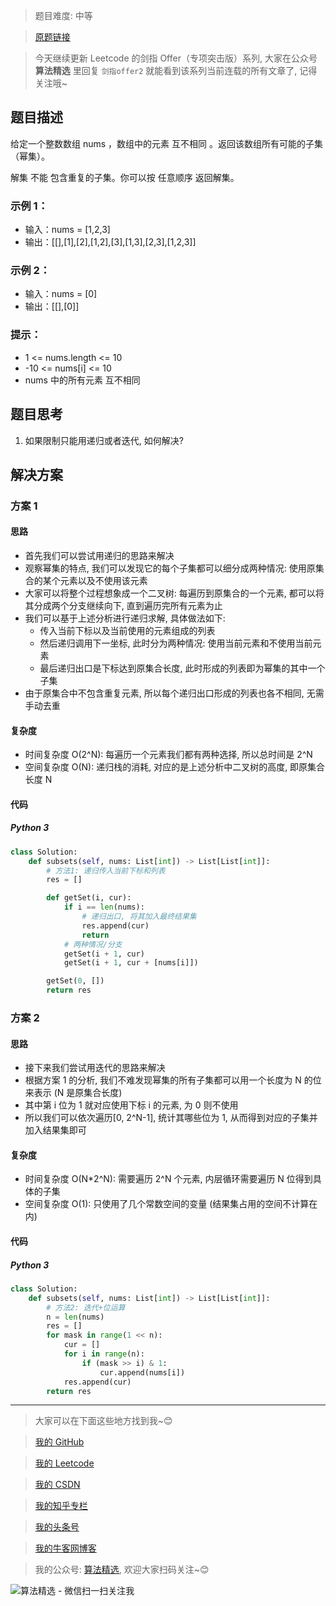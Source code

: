 > 题目难度: 中等

> [原题链接](https://leetcode.cn/problems/TVdhkn/)

> 今天继续更新 Leetcode 的剑指 Offer（专项突击版）系列, 大家在公众号 **算法精选** 里回复 `剑指offer2` 就能看到该系列当前连载的所有文章了, 记得关注哦~

## 题目描述

给定一个整数数组 nums ，数组中的元素 互不相同 。返回该数组所有可能的子集（幂集）。

解集 不能 包含重复的子集。你可以按 任意顺序 返回解集。

### 示例 1：

- 输入：nums = [1,2,3]
- 输出：[[],[1],[2],[1,2],[3],[1,3],[2,3],[1,2,3]]

### 示例 2：

- 输入：nums = [0]
- 输出：[[],[0]]

### 提示：

- 1 <= nums.length <= 10
- -10 <= nums[i] <= 10
- nums 中的所有元素 互不相同

## 题目思考

1. 如果限制只能用递归或者迭代, 如何解决?

## 解决方案

### 方案 1

#### 思路

- 首先我们可以尝试用递归的思路来解决
- 观察幂集的特点, 我们可以发现它的每个子集都可以细分成两种情况: 使用原集合的某个元素以及不使用该元素
- 大家可以将整个过程想象成一个二叉树: 每遍历到原集合的一个元素, 都可以将其分成两个分支继续向下, 直到遍历完所有元素为止
- 我们可以基于上述分析进行递归求解, 具体做法如下:
  - 传入当前下标以及当前使用的元素组成的列表
  - 然后递归调用下一坐标, 此时分为两种情况: 使用当前元素和不使用当前元素
  - 最后递归出口是下标达到原集合长度, 此时形成的列表即为幂集的其中一个子集
- 由于原集合中不包含重复元素, 所以每个递归出口形成的列表也各不相同, 无需手动去重

#### 复杂度

- 时间复杂度 O(2^N): 每遍历一个元素我们都有两种选择, 所以总时间是 2^N
- 空间复杂度 O(N): 递归栈的消耗, 对应的是上述分析中二叉树的高度, 即原集合长度 N

#### 代码

##### Python 3

```python
class Solution:
    def subsets(self, nums: List[int]) -> List[List[int]]:
        # 方法1: 递归传入当前下标和列表
        res = []

        def getSet(i, cur):
            if i == len(nums):
                # 递归出口, 将其加入最终结果集
                res.append(cur)
                return
            # 两种情况/分支
            getSet(i + 1, cur)
            getSet(i + 1, cur + [nums[i]])

        getSet(0, [])
        return res
```

### 方案 2

#### 思路

- 接下来我们尝试用迭代的思路来解决
- 根据方案 1 的分析, 我们不难发现幂集的所有子集都可以用一个长度为 N 的位来表示 (N 是原集合长度)
- 其中第 i 位为 1 就对应使用下标 i 的元素, 为 0 则不使用
- 所以我们可以依次遍历[0, 2^N-1], 统计其哪些位为 1, 从而得到对应的子集并加入结果集即可

#### 复杂度

- 时间复杂度 O(N\*2^N): 需要遍历 2^N 个元素, 内层循环需要遍历 N 位得到具体的子集
- 空间复杂度 O(1): 只使用了几个常数空间的变量 (结果集占用的空间不计算在内)

#### 代码

##### Python 3

```python
class Solution:
    def subsets(self, nums: List[int]) -> List[List[int]]:
        # 方法2: 迭代+位运算
        n = len(nums)
        res = []
        for mask in range(1 << n):
            cur = []
            for i in range(n):
                if (mask >> i) & 1:
                    cur.append(nums[i])
            res.append(cur)
        return res
```

---

> 大家可以在下面这些地方找到我~😊

> [我的 GitHub](https://github.com/zjulyx)

> [我的 Leetcode](https://leetcode-cn.com/u/suibianfahui/)

> [我的 CSDN](https://me.csdn.net/zjulyx1993)

> [我的知乎专栏](https://zhuanlan.zhihu.com/c_1242508721932464128)

> [我的头条号](https://www.toutiao.com/c/user/1090304683804520/#mid=1671643017345028)

> [我的牛客网博客](https://blog.nowcoder.net/zjulyx)

> 我的公众号: [算法精选](https://mp.weixin.qq.com/s?__biz=MzA5MDk1MjI5MA==&mid=2247484158&idx=1&sn=90176bac32cf7af40e4074c721fd8a95&chksm=900285f3a7750ce5a068c9c9773781461819633f2fd60533732637ec9520c908371ebc218d49&scene=178&cur_album_id=1386231241346859009#rd), 欢迎大家扫码关注~😊

![算法精选 - 微信扫一扫关注我](https://pic1.zhimg.com/80/v2-7c988a7b35886df51596ef23616764ac_1440w.jpg)
